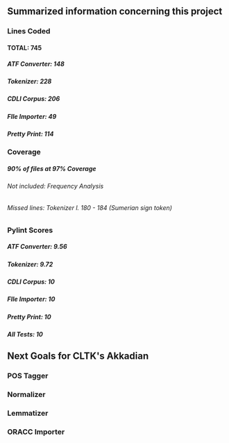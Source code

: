 ## Summarized information concerning this project

### Lines Coded
#### TOTAL: 745
##### ATF Converter: 148
##### Tokenizer: 228
##### CDLI Corpus: 206
##### FIle Importer: 49
##### Pretty Print: 114

### Coverage
##### 90% of files at 97% Coverage
###### Not included: Frequency Analysis
###### Missed lines: Tokenizer l. 180 - 184 (Sumerian sign token)

### Pylint Scores
##### ATF Converter: 9.56
##### Tokenizer: 9.72
##### CDLI Corpus: 10
##### FIle Importer: 10
##### Pretty Print: 10
##### All Tests: 10

## Next Goals for CLTK's Akkadian

### POS Tagger

### Normalizer

### Lemmatizer

### ORACC Importer
